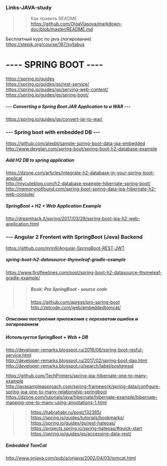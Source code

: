 

### Links-JAVA-study  
>>Как править README  
>>https://github.com/OlgaVlasova/markdown-doc/blob/master/README.md  

Бесплатный курс по java (логирование)
https://stepik.org/course/187/syllabus

#  ---- SPRING BOOT ----  

https://spring.io/guides  
https://spring.io/guides/gs/rest-service/  
https://spring.io/guides/gs/serving-web-content/  
https://spring.io/guides/gs/spring-boot/  

##### --- Converting a Spring Boot JAR Application to a WAR ---  
https://spring.io/guides/gs/convert-jar-to-war/  

### --- Spring boot with embedded DB ---
https://github.com/alexbt/sample-spring-boot-data-jpa-embedded  
http://www.devglan.com/spring-boot/spring-boot-h2-database-example

##### Add H2 DB to spring application
https://dzone.com/articles/integrate-h2-database-in-your-spring-boot-applicat  
http://mycuteblog.com/h2-database-example-hibernate-spring-boot/  
http://memorynotfound.com/spring-boot-spring-data-jpa-hibernate-h2-web-console/  

##### SpringBoot + H2 + Web Application Example  
http://dreamhack.it/spring/2017/03/29/spring-boot-jpa-h2-web-application.html  

### --- Angular 2 Frontent with SpringBoot (Java) Backend
https://github.com/mrin9/Angular-SpringBoot-REST-JWT  

#####  spring-boot-h2-datasource-thymeleaf-gradle-example
https://www.firstfewlines.com/post/spring-boot-h2-datasource-thymeleaf-gradle-example/  

>>##### Book: Pro SpringBoot - source code  
>>https://github.com/apress/pro-spring-boot
>>http://zetcode.com/web/embeddedtomcat/

##### Описание построения приложения с перехватом ошибок и логированием  
##### Используется SpringBoot + Web + DB  
http://developer-remarks.blogspot.ru/2016/06/spring-boot-resful-service.html  
http://developer-remarks.blogspot.ru/2017/02/spring-boot-dao.html  
http://developer-remarks.blogspot.ru/search/label/postgresql  

https://github.com/TechPrimers/spring-jpa-hibernate-one-to-many-example  
http://javasampleapproach.com/spring-framework/spring-data/configure-spring-jpa-one-to-many-relationship-springboot  
https://dzone.com/tutorials/java/hibernate/hibernate-example/hibernate-mapping-one-to-many-using-annotations-1.html  

>>https://habrahabr.ru/post/132385/
https://spring.io/guides/tutorials/bookmarks/  
https://spring.io/guides/gs/rest-hateoas/  
https://projects.spring.io/spring-hateoas/#quick-start  
https://spring.io/guides/gs/accessing-data-rest/

##### Embedded TomCat
http://www.onjava.com/pub/a/onjava/2002/04/03/tomcat.html
